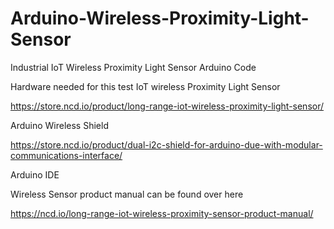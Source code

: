 # Arduino-Wireless-Proximity-Light-Sensor
Industrial IoT Wireless Proximity Light Sensor Arduino Code

Hardware needed for this test IoT wireless Proximity Light Sensor

https://store.ncd.io/product/long-range-iot-wireless-proximity-light-sensor/

Arduino Wireless Shield

https://store.ncd.io/product/dual-i2c-shield-for-arduino-due-with-modular-communications-interface/

Arduino IDE

Wireless Sensor product manual can be found over here

https://ncd.io/long-range-iot-wireless-proximity-sensor-product-manual/
